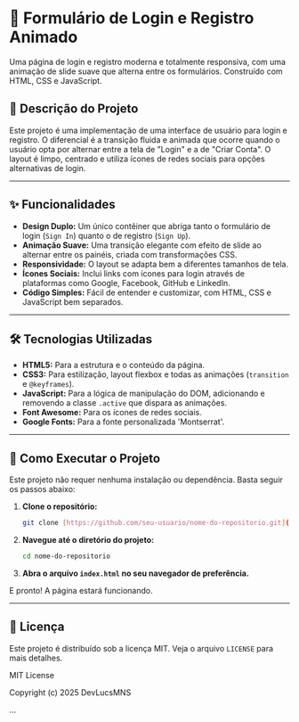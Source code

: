 # 🎨 Formulário de Login e Registro Animado

Uma página de login e registro moderna e totalmente responsiva, com uma animação de slide suave que alterna entre os formulários. Construído com HTML, CSS e JavaScript.



## 📖 Descrição do Projeto

Este projeto é uma implementação de uma interface de usuário para login e registro. O diferencial é a transição fluida e animada que ocorre quando o usuário opta por alternar entre a tela de "Login" e a de "Criar Conta". O layout é limpo, centrado e utiliza ícones de redes sociais para opções alternativas de login.

---

## ✨ Funcionalidades

* **Design Duplo:** Um único contêiner que abriga tanto o formulário de login (`Sign In`) quanto o de registro (`Sign Up`).
* **Animação Suave:** Uma transição elegante com efeito de slide ao alternar entre os painéis, criada com transformações CSS.
* **Responsividade:** O layout se adapta bem a diferentes tamanhos de tela.
* **Ícones Sociais:** Inclui links com ícones para login através de plataformas como Google, Facebook, GitHub e LinkedIn.
* **Código Simples:** Fácil de entender e customizar, com HTML, CSS e JavaScript bem separados.

---

## 🛠️ Tecnologias Utilizadas

* **HTML5:** Para a estrutura e o conteúdo da página.
* **CSS3:** Para estilização, layout flexbox e todas as animações (`transition` e `@keyframes`).
* **JavaScript:** Para a lógica de manipulação do DOM, adicionando e removendo a classe `.active` que dispara as animações.
* **Font Awesome:** Para os ícones de redes sociais.
* **Google Fonts:** Para a fonte personalizada 'Montserrat'.

---

## 🚀 Como Executar o Projeto

Este projeto não requer nenhuma instalação ou dependência. Basta seguir os passos abaixo:

1.  **Clone o repositório:**
    ```bash
    git clone [https://github.com/seu-usuario/nome-do-repositorio.git](https://github.com/seu-usuario/nome-do-repositorio.git)
    ```
2.  **Navegue até o diretório do projeto:**
    ```bash
    cd nome-do-repositorio
    ```
3.  **Abra o arquivo `index.html` no seu navegador de preferência.**

E pronto! A página estará funcionando.

---

## 📜 Licença

Este projeto é distribuído sob a licença MIT. Veja o arquivo `LICENSE` para mais detalhes.

MIT License

Copyright (c) 2025 DevLucsMNS

...

